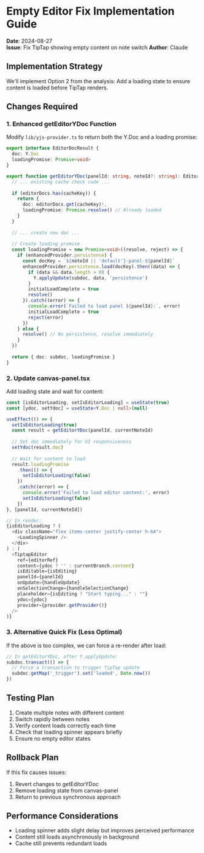 # Empty Editor Fix Implementation Guide
**Date**: 2024-08-27  
**Issue**: Fix TipTap showing empty content on note switch
**Author**: Claude

## Implementation Strategy
We'll implement Option 2 from the analysis: Add a loading state to ensure content is loaded before TipTap renders.

## Changes Required

### 1. Enhanced getEditorYDoc Function
Modify `lib/yjs-provider.ts` to return both the Y.Doc and a loading promise:

```typescript
export interface EditorDocResult {
  doc: Y.Doc
  loadingPromise: Promise<void>
}

export function getEditorYDoc(panelId: string, noteId?: string): EditorDocResult {
  // ... existing cache check code ...
  
  if (editorDocs.has(cacheKey)) {
    return {
      doc: editorDocs.get(cacheKey)!,
      loadingPromise: Promise.resolve() // Already loaded
    }
  }
  
  // ... create new doc ...
  
  // Create loading promise
  const loadingPromise = new Promise<void>((resolve, reject) => {
    if (enhancedProvider.persistence) {
      const docKey = `${noteId || 'default'}-panel-${panelId}`
      enhancedProvider.persistence.load(docKey).then((data) => {
        if (data && data.length > 0) {
          Y.applyUpdate(subdoc, data, 'persistence')
        }
        initialLoadComplete = true
        resolve()
      }).catch((error) => {
        console.error(`Failed to load panel ${panelId}:`, error)
        initialLoadComplete = true
        reject(error)
      })
    } else {
      resolve() // No persistence, resolve immediately
    }
  })
  
  return { doc: subdoc, loadingPromise }
}
```

### 2. Update canvas-panel.tsx
Add loading state and wait for content:

```typescript
const [isEditorLoading, setIsEditorLoading] = useState(true)
const [ydoc, setYdoc] = useState<Y.Doc | null>(null)

useEffect(() => {
  setIsEditorLoading(true)
  const result = getEditorYDoc(panelId, currentNoteId)
  
  // Set doc immediately for UI responsiveness
  setYdoc(result.doc)
  
  // Wait for content to load
  result.loadingPromise
    .then(() => {
      setIsEditorLoading(false)
    })
    .catch((error) => {
      console.error('Failed to load editor content:', error)
      setIsEditorLoading(false)
    })
}, [panelId, currentNoteId])

// In render:
{isEditorLoading ? (
  <div className="flex items-center justify-center h-64">
    <LoadingSpinner />
  </div>
) : (
  <TiptapEditor
    ref={editorRef}
    content={ydoc ? '' : currentBranch.content}
    isEditable={isEditing}
    panelId={panelId}
    onUpdate={handleUpdate}
    onSelectionChange={handleSelectionChange}
    placeholder={isEditing ? "Start typing..." : ""}
    ydoc={ydoc}
    provider={provider.getProvider()}
  />
)}
```

### 3. Alternative Quick Fix (Less Optimal)
If the above is too complex, we can force a re-render after load:

```typescript
// In getEditorYDoc, after Y.applyUpdate:
subdoc.transact(() => {
  // Force a transaction to trigger TipTap update
  subdoc.getMap('_trigger').set('loaded', Date.now())
})
```

## Testing Plan
1. Create multiple notes with different content
2. Switch rapidly between notes
3. Verify content loads correctly each time
4. Check that loading spinner appears briefly
5. Ensure no empty editor states

## Rollback Plan
If this fix causes issues:
1. Revert changes to getEditorYDoc
2. Remove loading state from canvas-panel
3. Return to previous synchronous approach

## Performance Considerations
- Loading spinner adds slight delay but improves perceived performance
- Content still loads asynchronously in background
- Cache still prevents redundant loads